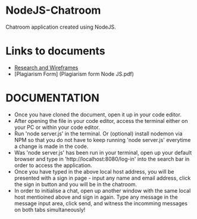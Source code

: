 # NodeJS-Chatroom
Chatroom application created using NodeJS.

# Links to documents

- [Research and Wireframes](Research&Wireframes.md)
- [Plagiarism Form] (Plagiarism form Node JS.pdf)

# DOCUMENTATION

- Once you have cloned the document, open it up in your code editor.
- After opening the file in your code editor, access the terminal either on your PC or within your code editor.
- Run 'node server.js' in the terminal. Or (optional) install nodemon via NPM so that you do not have to keep running 'node server.js' everytime a change is made in the code.
- Was 'node server.js' has been run in your terminal, open up your default browser and type in 'http://localhost:8080/log-in' into the search bar in order to access the application.
- Once you have typed in the above local host address, you will be presented with a sign in page - input any name and email address, click the sign in button and you will be in the chatroom.
- In order to initialise a chat, open up another window with the same local host mentioined above and sign in again. Type any message in the message input area, click send, and witness the incomming messages on both tabs simultaneously!
